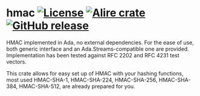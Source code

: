 hmac 
[![License](https://img.shields.io/github/license/AntonMeep/hmac.svg?color=blue)](https://github.com/AntonMeep/hmac/blob/master/LICENSE.txt)
[![Alire crate](https://img.shields.io/endpoint?url=https://alire.ada.dev/badges/hmac.json)](https://alire.ada.dev/crates/hmac.html)
[![GitHub release](https://img.shields.io/github/release/AntonMeep/hmac.svg)](https://github.com/AntonMeep/hmac/releases/latest)
=======

HMAC implemented in Ada, no external dependencies. For the
ease of use, both generic interface and an Ada.Streams-compatible one are
provided. Implementation has been tested against RFC 2202 and RFC 4231
test vectors.

This crate allows for easy set up of HMAC with your hashing functions, most
used HMAC-SHA-1, HMAC-SHA-224, HMAC-SHA-256, HMAC-SHA-384, HMAC-SHA-512, are
already prepared for you.
